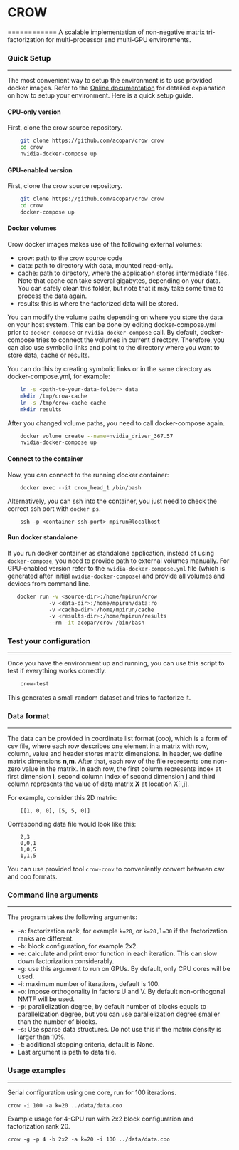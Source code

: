 # CROW 
============
A scalable implementation of non-negative matrix tri-factorization for multi-processor and multi-GPU environments.

### Quick Setup ###
-------------------

The most convenient way to setup the environment is to use provided docker images. Refer to the [Online documentation](https://crow.readthedocs.io/) for detailed explanation on how to setup your environment. Here is a quick setup guide.

#### CPU-only version

First, clone the crow source repository.
```sh
    git clone https://github.com/acopar/crow crow
    cd crow
    nvidia-docker-compose up
```

#### GPU-enabled version

First, clone the crow source repository.
```sh
    git clone https://github.com/acopar/crow crow
    cd crow
    docker-compose up
```

#### Docker volumes

Crow docker images makes use of the following external volumes:
- crow: path to the crow source code 
- data: path to directory with data, mounted read-only.
- cache: path to directory, where the application stores intermediate files. 
Note that cache can take several gigabytes, depending on your data. You can 
safely clean this folder, but note that it may take some time to process the data again. 
- results: this is where the factorized data will be stored.

You can modify the volume paths depending on where you store the data on your host system. This can be done by editing docker-compose.yml prior to `docker-compose` or `nvidia-docker-compose` call. By default, docker-compose tries to connect the volumes in current directory. Therefore, you can also use symbolic links and point to the directory where you want to store data, cache or results.

You can do this by creating symbolic links or in the same directory as docker-compose.yml, for example:
```sh
    ln -s <path-to-your-data-folder> data
    mkdir /tmp/crow-cache
    ln -s /tmp/crow-cache cache
    mkdir results
```

After you changed volume paths, you need to call docker-compose again.
```sh
    docker volume create --name=nvidia_driver_367.57
    nvidia-docker-compose up
```

#### Connect to the container

Now, you can connect to the running docker container:

```
    docker exec --it crow_head_1 /bin/bash
```

Alternatively, you can ssh into the container, you just need to check the correct ssh port with `docker ps`.

```
    ssh -p <container-ssh-port> mpirun@localhost
```

#### Run docker standalone

If you run docker container as standalone application, instead of using `docker-compose`, 
you need to provide path to external volumes manually. For GPU-enabled version refer to the `nvidia-docker-compose.yml` file (which is generated after initial `nvidia-docker-compose`) and provide all volumes and devices from command line. 

```sh
   docker run -v <source-dir>:/home/mpirun/crow 
             -v <data-dir>:/home/mpirun/data:ro
             -v <cache-dir>:/home/mpirun/cache 
             -v <results-dir>:/home/mpirun/results
             --rm -it acopar/crow /bin/bash
```

### Test your configuration ###
-------------------------------

Once you have the environment up and running, you can use this script to test if everything works correctly.
```sh
    crow-test
```
This generates a small random dataset and tries to factorize it.

### Data format ###
-------------------
The data can be provided in coordinate list format (coo), which is a form of csv file, where each row describes one element in a matrix with row, column, value and header stores matrix dimensions. In header, we define matrix dimensions **n,m**. After that, each row of the file represents one non-zero value in the matrix. In each row, the first column represents index at first dimension **i**, second column index of second dimension **j** and third column represents the value of data matrix **X** at location X[i,j].

For example, consider this 2D matrix:
```
    [[1, 0, 0], [5, 5, 0]]
```
Corresponding data file would look like this:
```
    2,3
    0,0,1
    1,0,5
    1,1,5
```

You can use provided tool `crow-conv` to conveniently convert between csv and coo formats.

### Command line arguments ###
-------------------------

The program takes the following arguments:

- -a: factorization rank, for example ``k=20``, or ``k=20,l=30`` if the factorization ranks are different.
- -b: block configuration, for example 2x2.
- -e: calculate and print error function in each iteration. This can slow down factorization considerably.
- -g: use this argument to run on GPUs. By default, only CPU cores will be used.
- -i: maximum number of iterations, default is 100.
- -o: impose orthogonality in factors U and V. By default non-orthogonal NMTF will be used. 
- -p: parallelization degree, by default number of blocks equals to parallelization degree, but you can use parallelization degree smaller than the number of blocks. 
- -s: Use sparse data structures. Do not use this if the matrix density is larger than 10%.
- -t: additional stopping criteria, default is None.
- Last argument is path to data file.


### Usage examples ###
-----------------

Serial configuration using one core, run for 100 iterations.

    crow -i 100 -a k=20 ../data/data.coo

Example usage for 4-GPU run with 2x2 block configuration and factorization rank 20.

    crow -g -p 4 -b 2x2 -a k=20 -i 100 ../data/data.coo


